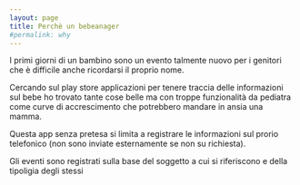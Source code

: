 ```yaml
---
layout: page
title: Perchè un bebeanager
#permalink: why
---
```



I primi giorni di un bambino sono un evento talmente nuovo per i genitori che è difficile anche ricordarsi il proprio nome.

Cercando sul play store applicazioni per tenere traccia delle informazioni sul bebe ho trovato tante cose belle ma con troppe funzionalità da pediatra come curve di accrescimento che potrebbero mandare in ansia una mamma.

Questa app senza pretesa si limita a registrare le informazioni sul prorio telefonico (non sono inviate esternamente se non su richiesta).

Gli eventi sono registrati sulla base del soggetto a cui si riferiscono e della tipoligia degli stessi
